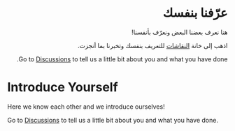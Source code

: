 <div dir="rtl">
<h1>عرّفنا بنفسك</h1>
هنا نعرف بعضنا البعض  ونعرّف بأنفسنا!

اذهب إلى خانة [النقاشات](https://github.com/Yemeni-Open-Source/introduce-yourself/discussions) للتعريف بنفسك وتخبرنا بما أنجزت.

Go to [Discussions](https://github.com/Yemeni-Open-Source/introduce-yourself/discussions) to tell us a little bit about you and what you have done.

</div>

# Introduce Yourself
Here we know each other and we introduce ourselves!

Go to [Discussions](https://github.com/Yemeni-Open-Source/introduce-yourself/discussions) to tell us a little bit about you and what you have done.
